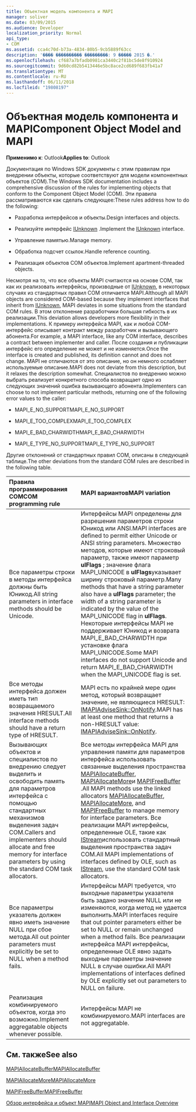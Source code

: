 ```yaml
---
title: Объектная модель компонента и MAPI
manager: soliver
ms.date: 03/09/2015
ms.audience: Developer
localization_priority: Normal
api_type:
- COM
ms.assetid: cca4c70d-b73a-4834-80b5-9cb5889f63cc
description: '���� ���������� ���������: 9 ����� 2015 �.'
ms.openlocfilehash: cf687a7bfadb0981ca3440c2f81bc5de8f910924
ms.sourcegitcommit: 9d60cd82b5413446e5bc8ace2cd689f683fb41a7
ms.translationtype: MT
ms.contentlocale: ru-RU
ms.lasthandoff: 06/11/2018
ms.locfileid: "19808197"
---
```

# <a name="component-object-model-and-mapi"></a><span data-ttu-id="ba2c7-103">Объектная модель компонента и MAPI</span><span class="sxs-lookup"><span data-stu-id="ba2c7-103">Component Object Model and MAPI</span></span>

  
  
<span data-ttu-id="ba2c7-104">**Применимо к**: Outlook</span><span class="sxs-lookup"><span data-stu-id="ba2c7-104">**Applies to**: Outlook</span></span> 
  
<span data-ttu-id="ba2c7-105">Документация по Windows SDK документы с этим правилам при внедрении объекты, которые соответствуют для модели компонентных объектов (COM).</span><span class="sxs-lookup"><span data-stu-id="ba2c7-105">The Windows SDK documentation includes a comprehensive discussion of the rules for implementing objects that conform to the Component Object Model (COM).</span></span> <span data-ttu-id="ba2c7-106">Эти правила рассматриваются как сделать следующее:</span><span class="sxs-lookup"><span data-stu-id="ba2c7-106">These rules address how to do the following:</span></span>
  
- <span data-ttu-id="ba2c7-107">Разработка интерфейсов и объекты.</span><span class="sxs-lookup"><span data-stu-id="ba2c7-107">Design interfaces and objects.</span></span>
    
- <span data-ttu-id="ba2c7-108">Реализуйте интерфейс [IUnknown](http://msdn.microsoft.com/ru-ru/library/ms680509%28VS.85%29.aspx) .</span><span class="sxs-lookup"><span data-stu-id="ba2c7-108">Implement the [IUnknown](http://msdn.microsoft.com/ru-ru/library/ms680509%28VS.85%29.aspx) interface.</span></span> 
    
- <span data-ttu-id="ba2c7-109">Управление памятью.</span><span class="sxs-lookup"><span data-stu-id="ba2c7-109">Manage memory.</span></span>
    
- <span data-ttu-id="ba2c7-110">Обработка подсчет ссылок.</span><span class="sxs-lookup"><span data-stu-id="ba2c7-110">Handle reference counting.</span></span>
    
- <span data-ttu-id="ba2c7-111">Реализация объектов COM объектов.</span><span class="sxs-lookup"><span data-stu-id="ba2c7-111">Implement apartment-threaded objects.</span></span>
    
<span data-ttu-id="ba2c7-112">Несмотря на то, что все объекты MAPI считаются на основе COM, так как их реализовать интерфейсы, производные от [IUnknown](http://msdn.microsoft.com/ru-ru/library/ms680509%28VS.85%29.aspx), в некоторых случаях из стандартных правил COM отличается MAPI.</span><span class="sxs-lookup"><span data-stu-id="ba2c7-112">Although all MAPI objects are considered COM-based because they implement interfaces that inherit from [IUnknown](http://msdn.microsoft.com/ru-ru/library/ms680509%28VS.85%29.aspx), MAPI deviates in some situations from the standard COM rules.</span></span> <span data-ttu-id="ba2c7-113">В этом отклонение разработчики большая гибкость в их реализации.</span><span class="sxs-lookup"><span data-stu-id="ba2c7-113">This deviation allows developers more flexibility in their implementations.</span></span> <span data-ttu-id="ba2c7-114">К примеру интерфейса MAPI, как и любой COM-интерфейс описывает контракт между разработчик и вызывающего абонента.</span><span class="sxs-lookup"><span data-stu-id="ba2c7-114">For example, a MAPI interface, like any COM interface, describes a contract between implementer and caller.</span></span> <span data-ttu-id="ba2c7-115">После создания и публикации интерфейс его определение не может и не изменяется.</span><span class="sxs-lookup"><span data-stu-id="ba2c7-115">Once the interface is created and published, its definition cannot and does not change.</span></span> <span data-ttu-id="ba2c7-116">MAPI не отличаются от это описание, но он немного ослабляет используемые описание.</span><span class="sxs-lookup"><span data-stu-id="ba2c7-116">MAPI does not deviate from this description, but it relaxes the description somewhat.</span></span> <span data-ttu-id="ba2c7-117">Специалистов по внедрению можно выбрать реализует конкретного способа возвращает одно из следующих значений ошибка вызывающего абонента.</span><span class="sxs-lookup"><span data-stu-id="ba2c7-117">Implementers can choose to not implement particular methods, returning one of the following error values to the caller:</span></span> 
  
- <span data-ttu-id="ba2c7-118">MAPI_E_NO_SUPPORT</span><span class="sxs-lookup"><span data-stu-id="ba2c7-118">MAPI_E_NO_SUPPORT</span></span>
    
- <span data-ttu-id="ba2c7-119">MAPI_E_TOO_COMPLEX</span><span class="sxs-lookup"><span data-stu-id="ba2c7-119">MAPI_E_TOO_COMPLEX</span></span>
    
- <span data-ttu-id="ba2c7-120">MAPI_E_BAD_CHARWIDTH</span><span class="sxs-lookup"><span data-stu-id="ba2c7-120">MAPI_E_BAD_CHARWIDTH</span></span>
    
- <span data-ttu-id="ba2c7-121">MAPI_E_TYPE_NO_SUPPORT</span><span class="sxs-lookup"><span data-stu-id="ba2c7-121">MAPI_E_TYPE_NO_SUPPORT</span></span>
    
<span data-ttu-id="ba2c7-122">Другие отклонений от стандартных правил COM, описаны в следующей таблице.</span><span class="sxs-lookup"><span data-stu-id="ba2c7-122">The other deviations from the standard COM rules are described in the following table.</span></span>
  
|<span data-ttu-id="ba2c7-123">**Правила программирования COM**</span><span class="sxs-lookup"><span data-stu-id="ba2c7-123">**COM programming rule**</span></span>|<span data-ttu-id="ba2c7-124">**MAPI вариантов**</span><span class="sxs-lookup"><span data-stu-id="ba2c7-124">**MAPI variation**</span></span>|
|:-----|:-----|
|<span data-ttu-id="ba2c7-125">Все параметры строки в методы интерфейса должны быть Юникод.</span><span class="sxs-lookup"><span data-stu-id="ba2c7-125">All string parameters in interface methods should be Unicode.</span></span>  <br/> |<span data-ttu-id="ba2c7-126">Интерфейсы MAPI определены для разрешения параметров строки Юникод или ANSI.</span><span class="sxs-lookup"><span data-stu-id="ba2c7-126">MAPI interfaces are defined to permit either Unicode or ANSI string parameters.</span></span> <span data-ttu-id="ba2c7-127">Множество методов, которые имеют строковый параметр, также имеют параметр **ulFlags** ; значение флага MAPI_UNICODE в **ulFlags**указывает ширину строковый параметр.</span><span class="sxs-lookup"><span data-stu-id="ba2c7-127">Many methods that have a string parameter also have a **ulFlags** parameter; the width of a string parameter is indicated by the value of the MAPI_UNICODE flag in **ulFlags**.</span></span> <span data-ttu-id="ba2c7-128">Некоторые интерфейсы MAPI не поддерживает Юникод и возврата MAPI_E_BAD_CHARWIDTH при установке флага MAPI_UNICODE.</span><span class="sxs-lookup"><span data-stu-id="ba2c7-128">Some MAPI interfaces do not support Unicode and return MAPI_E_BAD_CHARWIDTH when the MAPI_UNICODE flag is set.</span></span>  <br/> |
|<span data-ttu-id="ba2c7-129">Все методы интерфейса должен иметь тип возвращаемого значения HRESULT.</span><span class="sxs-lookup"><span data-stu-id="ba2c7-129">All interface methods should have a return type of HRESULT.</span></span>  <br/> |<span data-ttu-id="ba2c7-130">MAPI есть по крайней мере один метод, который возвращает значение, не являющиеся HRESULT: [IMAPIAdviseSink::OnNotify](imapiadvisesink-onnotify.md).</span><span class="sxs-lookup"><span data-stu-id="ba2c7-130">MAPI has at least one method that returns a non-HRESULT value: [IMAPIAdviseSink::OnNotify](imapiadvisesink-onnotify.md).</span></span>  <br/> |
|<span data-ttu-id="ba2c7-131">Вызывающих объектов и специалистов по внедрению следует выделить и освободить память для параметров интерфейса с помощью стандартных механизмов выделения задач COM.</span><span class="sxs-lookup"><span data-stu-id="ba2c7-131">Callers and implementers should allocate and free memory for interface parameters by using the standard COM task allocators.</span></span>  <br/> |<span data-ttu-id="ba2c7-132">Все методы интерфейса MAPI для управления памяти для параметров интерфейса использовать связанные выделения пространства [MAPIAllocateBuffer](mapiallocatebuffer.md), [MAPIAllocateMore](mapiallocatemore.md)и [MAPIFreeBuffer](mapifreebuffer.md) .</span><span class="sxs-lookup"><span data-stu-id="ba2c7-132">All MAPI methods use the linked allocators [MAPIAllocateBuffer](mapiallocatebuffer.md), [MAPIAllocateMore](mapiallocatemore.md), and [MAPIFreeBuffer](mapifreebuffer.md) to manage memory for interface parameters.</span></span> <span data-ttu-id="ba2c7-133">Все реализации MAPI интерфейсы, определенные OLE, такие как [IStream](http://msdn.microsoft.com/ru-ru/library/aa380034%28VS.85%29.aspx)использовать стандартный выделения пространства задач COM.</span><span class="sxs-lookup"><span data-stu-id="ba2c7-133">All MAPI implementations of interfaces defined by OLE, such as [IStream](http://msdn.microsoft.com/ru-ru/library/aa380034%28VS.85%29.aspx), use the standard COM task allocators.</span></span>  <br/> |
|<span data-ttu-id="ba2c7-134">Все параметры указатель должен явно иметь значение NULL при сбое метода.</span><span class="sxs-lookup"><span data-stu-id="ba2c7-134">All out pointer parameters must explicitly be set to NULL when a method fails.</span></span>  <br/> |<span data-ttu-id="ba2c7-135">Интерфейсы MAPI требуется, что выходные параметры указателя быть задано значение NULL или не изменяются, когда метод не удается выполнить.</span><span class="sxs-lookup"><span data-stu-id="ba2c7-135">MAPI interfaces require that out pointer parameters either be set to NULL or remain unchanged when a method fails.</span></span> <span data-ttu-id="ba2c7-136">Все реализации интерфейса MAPI интерфейсы, определенные OLE явно задать выходные параметры значение NULL в случае ошибки.</span><span class="sxs-lookup"><span data-stu-id="ba2c7-136">All MAPI implementations of interfaces defined by OLE explicitly set out parameters to NULL on failure.</span></span>  <br/> |
|<span data-ttu-id="ba2c7-137">Реализация комбинируемого объектов, когда это возможно.</span><span class="sxs-lookup"><span data-stu-id="ba2c7-137">Implement aggregatable objects whenever possible.</span></span>  <br/> |<span data-ttu-id="ba2c7-138">Интерфейсы MAPI не комбинируемого.</span><span class="sxs-lookup"><span data-stu-id="ba2c7-138">MAPI interfaces are not aggregatable.</span></span>  <br/> |
   
## <a name="see-also"></a><span data-ttu-id="ba2c7-139">См. также</span><span class="sxs-lookup"><span data-stu-id="ba2c7-139">See also</span></span>



[<span data-ttu-id="ba2c7-140">MAPIAllocateBuffer</span><span class="sxs-lookup"><span data-stu-id="ba2c7-140">MAPIAllocateBuffer</span></span>](mapiallocatebuffer.md)
  
[<span data-ttu-id="ba2c7-141">MAPIAllocateMore</span><span class="sxs-lookup"><span data-stu-id="ba2c7-141">MAPIAllocateMore</span></span>](mapiallocatemore.md)
  
[<span data-ttu-id="ba2c7-142">MAPIFreeBuffer</span><span class="sxs-lookup"><span data-stu-id="ba2c7-142">MAPIFreeBuffer</span></span>](mapifreebuffer.md)


[<span data-ttu-id="ba2c7-143">Обзор интерфейса и объект MAPI</span><span class="sxs-lookup"><span data-stu-id="ba2c7-143">MAPI Object and Interface Overview</span></span>](mapi-object-and-interface-overview.md)

